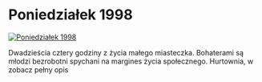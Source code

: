 Poniedziałek 1998 
=============
[![Poniedziałek 1998 ](http://vidos.pl/images/player.gif)](http://vidos.pl/poniedzialek-1998)

 Dwadzieścia cztery godziny z życia małego miasteczka. Bohaterami są młodzi bezrobotni spychani na margines życia społecznego. Hurtownia, w zobacz pełny opis
